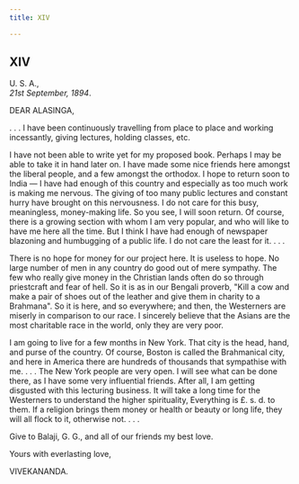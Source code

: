 ```yaml
---
title: XIV

---
```





  

  


## XIV

U. S. A.,  
*21st September, 1894*.

DEAR ALASINGA,

. . . I have been continuously travelling from place to place and
working incessantly, giving lectures, holding classes, etc.

I have not been able to write yet for my proposed book. Perhaps I may be
able to take it in hand later on. I have made some nice friends here
amongst the liberal people, and a few amongst the orthodox. I hope to
return soon to India — I have had enough of this country and especially
as too much work is making me nervous. The giving of too many public
lectures and constant hurry have brought on this nervousness. I do not
care for this busy, meaningless, money-making life. So you see, I will
soon return. Of course, there is a growing section with whom I am very
popular, and who will like to have me here all the time. But I think I
have had enough of newspaper blazoning and humbugging of a public life.
I do not care the least for it. . . .

There is no hope for money for our project here. It is useless to hope.
No large number of men in any country do good out of mere sympathy. The
few who really give money in the Christian lands often do so through
priestcraft and fear of hell. So it is as in our Bengali proverb, "Kill
a cow and make a pair of shoes out of the leather and give them in
charity to a Brahmana". So it is here, and so everywhere; and then, the
Westerners are miserly in comparison to our race. I sincerely believe
that the Asians are the most charitable race in the world, only they are
very poor.

I am going to live for a few months in New York. That city is the head,
hand, and purse of the country. Of course, Boston is called the
Brahmanical city, and here in America there are hundreds of thousands
that sympathise with me. . . . The New York people are very open. I will
see what can be done there, as I have some very influential friends.
After all, I am getting disgusted with this lecturing business. It will
take a long time for the Westerners to understand the higher
spirituality, Everything is £. s. d. to them. If a religion brings them
money or health or beauty or long life, they will all flock to it,
otherwise not. . . .

Give to Balaji, G. G., and all of our friends my best love.

Yours with everlasting love,

VIVEKANANDA.


